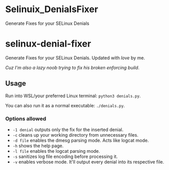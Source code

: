 # Selinuix_DenialsFixer
Generate Fixes for your SELinux Denials

# selinux-denial-fixer


Generate Fixes for your SELinux Denials. Updated with *love* by me.

*Cuz I'm also a lazy noob trying to fix his broken enforcing build*.

## Usage

Run into WSL/your preferred Linux terminal: `python3 denials.py`.

You can also run it as a normal executable: `./denials.py`.

### Options allowed

- `-1 denial` outputs only the fix for the inserted denial.
- `-c` cleans up your working directory from unnecessary files.
- `-d file` enables the dmesg parsing mode. Acts like logcat mode.
- `-h` shows the help page.
- `-l file` enables the logcat parsing mode.
- `-s` sanitizes log file encoding before processing it.
- `-v` enables verbose mode. It'll output every denial into its respective file.
